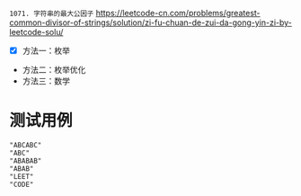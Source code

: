 
`1071. 字符串的最大公因子` https://leetcode-cn.com/problems/greatest-common-divisor-of-strings/solution/zi-fu-chuan-de-zui-da-gong-yin-zi-by-leetcode-solu/
- [x] 方法一：枚举
- 方法二：枚举优化
- 方法三：数学

# 测试用例

```
"ABCABC"
"ABC"
"ABABAB"
"ABAB"
"LEET"
"CODE"
```
